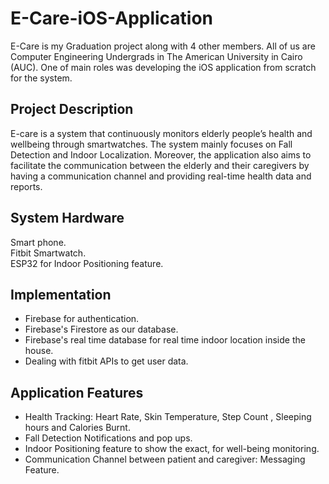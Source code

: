 # E-Care-iOS-Application
E-Care is my Graduation project along with 4 other members. All of us are Computer Engineering Undergrads in The American University in Cairo (AUC). 
One of main roles was developing the iOS application from scratch for the system. 

## Project Description

E-care is a system that continuously monitors elderly people’s health and wellbeing through smartwatches. The system mainly focuses on Fall Detection and Indoor Localization. Moreover,  the application also aims to  facilitate the communication between the elderly and their caregivers by having a communication channel and providing real-time health data and reports. 

## System Hardware
Smart phone. <br> 
Fitbit Smartwatch. <br> 
ESP32 for Indoor Positioning feature. <br> 

## Implementation
*  Firebase for authentication.
*  Firebase's Firestore as our database. 
*  Firebase's real time database for real time indoor location inside the house.
*  Dealing with fitbit APIs to get user data. 
 

## Application Features 

* Health Tracking: Heart Rate, Skin Temperature, Step Count , Sleeping hours and Calories Burnt. 
* Fall Detection Notifications and pop ups. 
* Indoor Positioning feature to show the exact, for well-being monitoring.
* Communication Channel between patient and caregiver: Messaging Feature. 
